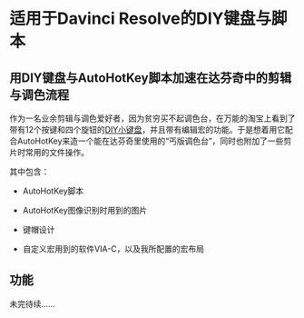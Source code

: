 # 适用于Davinci Resolve的DIY键盘与脚本

## 用DIY键盘与AutoHotKey脚本加速在达芬奇中的剪辑与调色流程

作为一名业余剪辑与调色爱好者，因为贫穷买不起调色台，在万能的淘宝上看到了带有12个按键和四个旋钮的[DIY小键盘](https://m.tb.cn/h.fh0Txut?sm=5a694b)，并且带有编辑宏的功能。于是想着用它配合AutoHotKey来造一个能在达芬奇里使用的“丐版调色台”，同时也附加了一些剪片时常用的文件操作。

其中包含：

* AutoHotKey脚本
* AutoHotKey图像识别时用到的图片

* 键帽设计
* 自定义宏用到的软件VIA-C，以及我所配置的宏布局

## 功能

未完待续……
